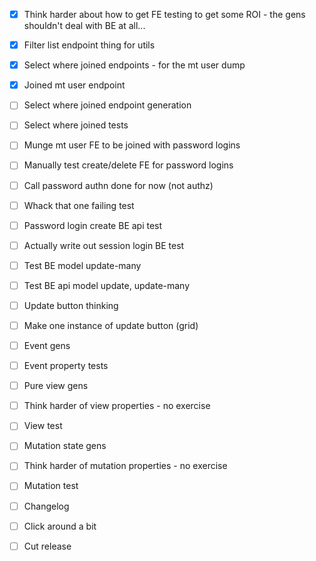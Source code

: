 - [x] Think harder about how to get FE testing to get some ROI - the gens shouldn't deal with BE at all...

- [x] Filter list endpoint thing for utils
- [x] Select where joined endpoints - for the mt user dump
- [x] Joined mt user endpoint
- [ ] Select where joined endpoint generation
- [ ] Select where joined tests
- [ ] Munge mt user FE to be joined with password logins

- [ ] Manually test create/delete FE for password logins
- [ ] Call password authn done for now (not authz)
- [ ] Whack that one failing test
- [ ] Password login create BE api test
- [ ] Actually write out session login BE test
- [ ] Test BE model update-many
- [ ] Test BE api model update, update-many

- [ ] Update button thinking
- [ ] Make one instance of update button (grid)

- [ ] Event gens
- [ ] Event property tests

- [ ] Pure view gens
- [ ] Think harder of view properties - no exercise
- [ ] View test

- [ ] Mutation state gens
- [ ] Think harder of mutation properties - no exercise
- [ ] Mutation test

- [ ] Changelog
- [ ] Click around a bit
- [ ] Cut release
